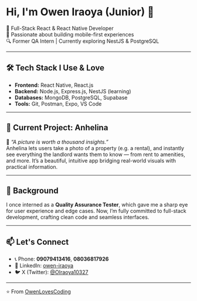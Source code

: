 # Hi, I'm Owen Iraoya (Junior) 👋

🎯 Full-Stack React & React Native Developer  
📱 Passionate about building mobile-first experiences  
🔍 Former QA Intern | Currently exploring NestJS & PostgreSQL

---

## 🛠 Tech Stack I Use & Love

- **Frontend:** React Native, React.js  
- **Backend:** Node.js, Express.js, NestJS (learning)  
- **Databases:** MongoDB, PostgreSQL, Supabase  
- **Tools:** Git, Postman, Expo, VS Code  

---

## 🚀 Current Project: **Anhelina**
📸 *“A picture is worth a thousand insights.”*  
Anhelina lets users take a photo of a property (e.g. a rental), and instantly see everything the landlord wants them to know — from rent to amenities, and more. It’s a beautiful, intuitive app bridging real-world visuals with practical information.

---

## 🧠 Background

I once interned as a **Quality Assurance Tester**, which gave me a sharp eye for user experience and edge cases. Now, I’m fully committed to full-stack development, crafting clean code and seamless interfaces.

---

## 📫 Let's Connect

- 📞 Phone: **09079413416**, **08036817926**  
- 🔗 LinkedIn: [owen-iraoya](https://www.linkedin.com/in/owen-iraoya-569178249)  
- 🐦 X (Twitter): [@OIraoya10327](https://twitter.com/OIraoya10327)

---

⭐️ From [OwenLovesCoding](https://github.com/OwenLovesCoding)
